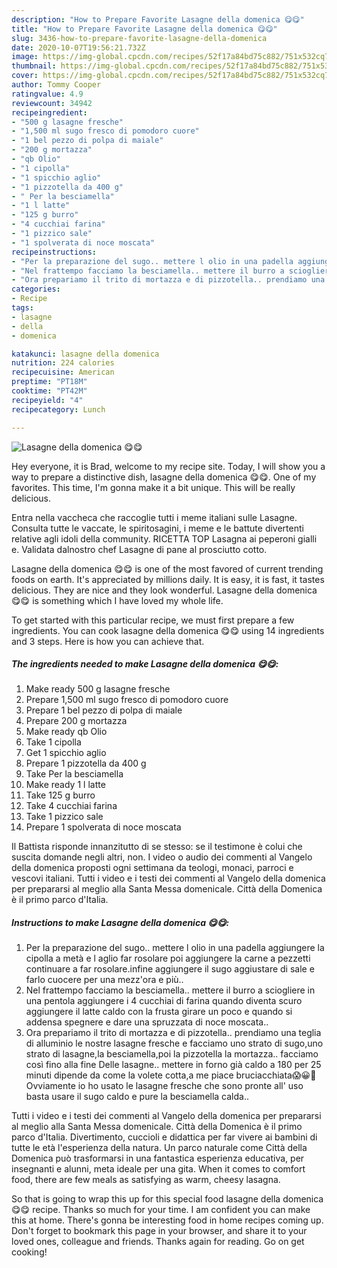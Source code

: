 ```yaml
---
description: "How to Prepare Favorite Lasagne della domenica 😋😋"
title: "How to Prepare Favorite Lasagne della domenica 😋😋"
slug: 3436-how-to-prepare-favorite-lasagne-della-domenica
date: 2020-10-07T19:56:21.732Z
image: https://img-global.cpcdn.com/recipes/52f17a84bd75c882/751x532cq70/lasagne-della-domenica-😋😋-recipe-main-photo.jpg
thumbnail: https://img-global.cpcdn.com/recipes/52f17a84bd75c882/751x532cq70/lasagne-della-domenica-😋😋-recipe-main-photo.jpg
cover: https://img-global.cpcdn.com/recipes/52f17a84bd75c882/751x532cq70/lasagne-della-domenica-😋😋-recipe-main-photo.jpg
author: Tommy Cooper
ratingvalue: 4.9
reviewcount: 34942
recipeingredient:
- "500 g lasagne fresche"
- "1,500 ml sugo fresco di pomodoro cuore"
- "1 bel pezzo di polpa di maiale"
- "200 g mortazza"
- "qb Olio"
- "1 cipolla"
- "1 spicchio aglio"
- "1 pizzotella da 400 g"
- " Per la besciamella"
- "1 l latte"
- "125 g burro"
- "4 cucchiai farina"
- "1 pizzico sale"
- "1 spolverata di noce moscata"
recipeinstructions:
- "Per la preparazione del sugo.. mettere l olio in una padella aggiungere la cipolla a metà e l aglio far rosolare poi aggiungere la carne a pezzetti continuare a far rosolare.infine aggiungere il sugo aggiustare di sale e farlo cuocere per una mezz&#39;ora e più.."
- "Nel frattempo facciamo la besciamella.. mettere il burro a sciogliere in una pentola aggiungere i 4 cucchiai di farina quando diventa scuro aggiungere il latte caldo con la frusta girare un poco e quando si addensa spegnere e dare una spruzzata di noce moscata.."
- "Ora prepariamo il trito di mortazza e di pizzotella.. prendiamo una teglia di alluminio le nostre lasagne fresche e facciamo uno strato di sugo,uno strato di lasagne,la besciamella,poi la pizzotella la mortazza.. facciamo così fino alla fine Delle lasagne.. mettere in forno già caldo a 180 per 25 minuti dipende da come la volete cotta,a me piace bruciacchiata😱😀🙋 Ovviamente io ho usato le lasagne fresche che sono pronte all&#39; uso basta usare il sugo caldo e pure la besciamella calda.."
categories:
- Recipe
tags:
- lasagne
- della
- domenica

katakunci: lasagne della domenica 
nutrition: 224 calories
recipecuisine: American
preptime: "PT18M"
cooktime: "PT42M"
recipeyield: "4"
recipecategory: Lunch

---
```



![Lasagne della domenica 😋😋](https://img-global.cpcdn.com/recipes/52f17a84bd75c882/751x532cq70/lasagne-della-domenica-😋😋-recipe-main-photo.jpg)

Hey everyone, it is Brad, welcome to my recipe site. Today, I will show you a way to prepare a distinctive dish, lasagne della domenica 😋😋. One of my favorites. This time, I'm gonna make it a bit unique. This will be really delicious.

Entra nella vaccheca che raccoglie tutti i meme italiani sulle Lasagne. Consulta tutte le vaccate, le spiritosagini, i meme e le battute divertenti relative agli idoli della community. RICETTA TOP Lasagna ai peperoni gialli e. Validata dalnostro chef Lasagne di pane al prosciutto cotto.

Lasagne della domenica 😋😋 is one of the most favored of current trending foods on earth. It's appreciated by millions daily. It is easy, it is fast, it tastes delicious. They are nice and they look wonderful. Lasagne della domenica 😋😋 is something which I have loved my whole life.


To get started with this particular recipe, we must first prepare a few ingredients. You can cook lasagne della domenica 😋😋 using 14 ingredients and 3 steps. Here is how you can achieve that.

<!--inarticleads1-->

##### The ingredients needed to make Lasagne della domenica 😋😋:

1. Make ready 500 g lasagne fresche
1. Prepare 1,500 ml sugo fresco di pomodoro cuore
1. Prepare 1 bel pezzo di polpa di maiale
1. Prepare 200 g mortazza
1. Make ready qb Olio
1. Take 1 cipolla
1. Get 1 spicchio aglio
1. Prepare 1 pizzotella da 400 g
1. Take  Per la besciamella
1. Make ready 1 l latte
1. Take 125 g burro
1. Take 4 cucchiai farina
1. Take 1 pizzico sale
1. Prepare 1 spolverata di noce moscata


Il Battista risponde innanzitutto di se stesso: se il testimone è colui che suscita domande negli altri, non. I video o audio dei commenti al Vangelo della domenica proposti ogni settimana da teologi, monaci, parroci e vescovi italiani. Tutti i video e i testi dei commenti al Vangelo della domenica per prepararsi al meglio alla Santa Messa domenicale. Città della Domenica è il primo parco d&#39;Italia. 

<!--inarticleads2-->

##### Instructions to make Lasagne della domenica 😋😋:

1. Per la preparazione del sugo.. mettere l olio in una padella aggiungere la cipolla a metà e l aglio far rosolare poi aggiungere la carne a pezzetti continuare a far rosolare.infine aggiungere il sugo aggiustare di sale e farlo cuocere per una mezz&#39;ora e più..
1. Nel frattempo facciamo la besciamella.. mettere il burro a sciogliere in una pentola aggiungere i 4 cucchiai di farina quando diventa scuro aggiungere il latte caldo con la frusta girare un poco e quando si addensa spegnere e dare una spruzzata di noce moscata..
1. Ora prepariamo il trito di mortazza e di pizzotella.. prendiamo una teglia di alluminio le nostre lasagne fresche e facciamo uno strato di sugo,uno strato di lasagne,la besciamella,poi la pizzotella la mortazza.. facciamo così fino alla fine Delle lasagne.. mettere in forno già caldo a 180 per 25 minuti dipende da come la volete cotta,a me piace bruciacchiata😱😀🙋 Ovviamente io ho usato le lasagne fresche che sono pronte all&#39; uso basta usare il sugo caldo e pure la besciamella calda..


Tutti i video e i testi dei commenti al Vangelo della domenica per prepararsi al meglio alla Santa Messa domenicale. Città della Domenica è il primo parco d&#39;Italia. Divertimento, cuccioli e didattica per far vivere ai bambini di tutte le età l&#39;esperienza della natura. Un parco naturale come Città della Domenica può trasformarsi in una fantastica esperienza educativa, per insegnanti e alunni, meta ideale per una gita. When it comes to comfort food, there are few meals as satisfying as warm, cheesy lasagna. 

So that is going to wrap this up for this special food lasagne della domenica 😋😋 recipe. Thanks so much for your time. I am confident you can make this at home. There's gonna be interesting food in home recipes coming up. Don't forget to bookmark this page in your browser, and share it to your loved ones, colleague and friends. Thanks again for reading. Go on get cooking!
